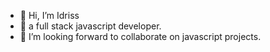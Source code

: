 - 👋 Hi, I’m Idriss
- 👀 a full stack javascript developer.
- 💞️ I’m looking forward to collaborate on javascript projects.

<!---
idriss30/idriss30 is a ✨ special ✨ repository because its `README.md` (this file) appears on your GitHub profile.
You can click the Preview link to take a look at your changes.
--->
